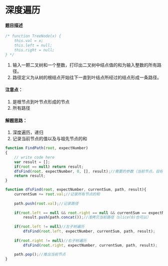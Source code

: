 # 深度遍历

#### 题目描述

``` js
/* function TreeNode(x) {
    this.val = x;
    this.left = null;
    this.right = null;
} */
```

1. 输入一颗二叉树和一个整数，打印出二叉树中结点值的和为输入整数的所有路径。
2. 路径定义为从树的根结点开始往下一直到叶结点所经过的结点形成一条路径。

#### 注意点：
1. 是根节点到叶节点形成的节点
2. 所有路径

#### 解题思路：
1. 深度遍历，递归
2. 记录当前节点的值以及与祖先节点的和


``` js
function FindPath(root, expectNumber)
{
    // write code here
    var result = [];
    if(root == null) return result;
    dfsFind(root, expectNumber, 0, [], result);//需要的参数（当前节点，目标值，值的和，当前节点的路径，满足条件的返回值）
    return result;
}

function dfsFind(root, expectNumber, currentSum, path, result){
    currentSum += root.val;//记录所有节点的和
    
    path.push(root.val);//记录路径
    
    if(root.left == null && root.right == null && currentSum == expectNumber)//满足根节点到叶节点的所有值的和为目标值
        result.push(path.concat());//浅拷贝当前路径（slice(0)也可以）
    
    if(root.left != null)//左子树遍历
        dfsFind(root.left, expectNumber, currentSum, path, result);
    
    if(root.right != null)//右子树遍历
        dfsFind(root.right, expectNumber, currentSum, path, result);
    
    path.pop();//推出当前节点
}
```
